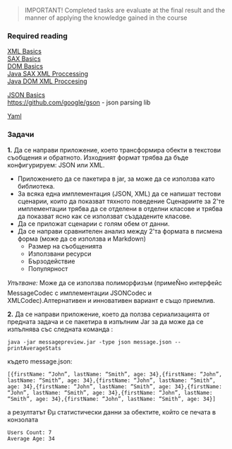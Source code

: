 > IMPORTANT! Completed tasks are evaluate at the final result and the manner of applying the knowledge gained in the  course 

### Required reading  
[XML Basics](http://www.w3schools.com/xml/default.asp)  
[SAX Basics](http://en.wikipedia.org/wiki/Simple_API_for_XML)  
[DOM Basics](http://www.w3schools.com/xml/dom_intro.asp)  
[Java SAX XML Proccessing](http://java.sun.com/j2ee/1.4/docs/tutorial/doc/JAXPSAX.html)  
[Java DOM XML Proccesing]( http://java.sun.com/j2ee/1.4/docs/tutorial/doc/JAXPDOM.html)  


[JSON Basics](http://www.w3schools.com/js/js_json_intro.asp)  
https://github.com/google/gson - json parsing lib

[Yaml](http://www.yaml.org/start.html)

### Задачи  


**1.** Да се направи приложение, което трансформира обекти в текстови съобщения и обратното.
Изходният формат трябва да бъде конфигурируем:  JSON или XML.
 - Приложението да се пакетира в jar, за може да се използва като библиотека.
 - За всяка една имплементация (JSON, XML) да се напишат тестови сценарии, които да показват тяхното поведение 
Сценариите за 2'те имплементации трябва да се отделени в отделни класове и трябва да показват ясно как се използват създадените класове. 
 - Да се приложат сценарии с голям обем от данни.
 - Да се направи сравнителен анализ между 2'та формата в писмена форма (може да се използва и Markdown)
    - Размер на съобщенията
    - Използвани ресурси
    - Бързодействие 
    - Популярност

_Упътване:_
Може  да се използва полиморфизъм (примеÑно интерфейс MessageCodec с имплементации JSONCodec и XMLCodec).Алтернативен и инновативен вариант е също приемлив. 

**2.** Да се направи приложение, което да ползва сериализацията от предната задача и се пакетира в изпълним Jar за да може да се изпълнява със следната команда : 

```text
java -jar messagepreview.jar -type json message.json --printAverageStats
```

където message.json: 

```text
[{firstName: “John”, lastName: “Smith”, age: 34},{firstName: “John”, lastName: “Smith”, age: 34},{firstName: “John”, lastName: “Smith”, age: 34},{firstName: “John”, lastName: “Smith”, age: 34},{firstName: “John”, lastName: “Smith”, age: 34},{firstName: “John”, lastName: “Smith”, age: 34},{firstName: “John”, lastName: “Smith”, age: 34}]
```

a резултатът Ðµ статистически данни за обектите, който се печата в конзолата 

```text
Users Count: 7
Average Age: 34 
```
